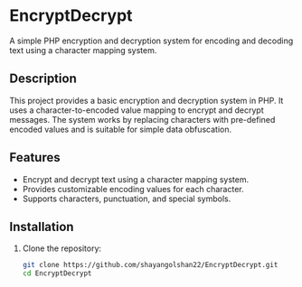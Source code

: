 # EncryptDecrypt

A simple PHP encryption and decryption system for encoding and decoding text using a character mapping system.

## **Description**

This project provides a basic encryption and decryption system in PHP. It uses a character-to-encoded value mapping to encrypt and decrypt messages. The system works by replacing characters with pre-defined encoded values and is suitable for simple data obfuscation.

## **Features**

- Encrypt and decrypt text using a character mapping system.
- Provides customizable encoding values for each character.
- Supports characters, punctuation, and special symbols.

## **Installation**

1. Clone the repository:
   ```bash
   git clone https://github.com/shayangolshan22/EncryptDecrypt.git
   cd EncryptDecrypt

